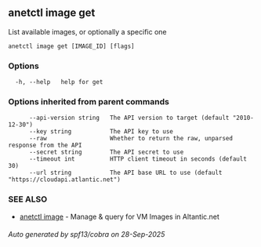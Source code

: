 ## anetctl image get

List available images, or optionally a specific one

```
anetctl image get [IMAGE_ID] [flags]
```

### Options

```
  -h, --help   help for get
```

### Options inherited from parent commands

```
      --api-version string   The API version to target (default "2010-12-30")
      --key string           The API key to use
      --raw                  Whether to return the raw, unparsed response from the API
      --secret string        The API secret to use
      --timeout int          HTTP client timeout in seconds (default 30)
      --url string           The API base URL to use (default "https://cloudapi.atlantic.net")
```

### SEE ALSO

* [anetctl image](anetctl_image.md)	 - Manage & query for VM Images in Altantic.net

###### Auto generated by spf13/cobra on 28-Sep-2025
